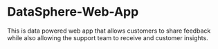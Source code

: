 # DataSphere-Web-App
This is data powered web app that allows customers to share feedback while also allowing the support team to receive and customer insights.
